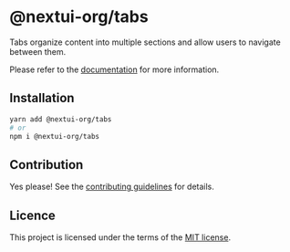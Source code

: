 # @nextui-org/tabs

Tabs organize content into multiple sections and allow users to navigate between them.

Please refer to the [documentation](https://nextui.org/docs/components/tabs) for more information.

## Installation

```sh
yarn add @nextui-org/tabs
# or
npm i @nextui-org/tabs
```

## Contribution

Yes please! See the
[contributing guidelines](https://github.com/nextui-org/nextui/blob/master/CONTRIBUTING.md)
for details.

## Licence

This project is licensed under the terms of the
[MIT license](https://github.com/nextui-org/nextui/blob/master/LICENSE).
